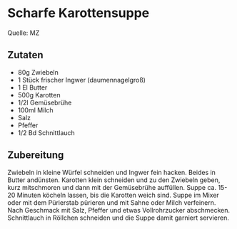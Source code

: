 # Scharfe Karottensuppe

Quelle: MZ

## Zutaten

* 80g Zwiebeln
* 1 Stück frischer Ingwer (daumennagelgroß)
* 1 El Butter
* 500g Karotten
* 1/2l Gemüsebrühe
* 100ml Milch
* Salz
* Pfeffer
* 1/2 Bd Schnittlauch

## Zubereitung

Zwiebeln in kleine Würfel schneiden und Ingwer fein hacken. Beides in Butter
andünsten. Karotten klein schneiden und zu den Zwiebeln geben, kurz mitschmoren
und dann mit der Gemüsebrühe auffüllen. Suppe ca. 15-20 Minuten köcheln lassen,
bis die Karotten weich sind. Suppe im Mixer oder mit dem Pürierstab pürieren
und mit Sahne oder Milch verfeinern. Nach Geschmack mit Salz, Pfeffer und etwas
Vollrohrzucker abschmecken. Schnittlauch in Röllchen schneiden und die Suppe
damit garniert servieren.
